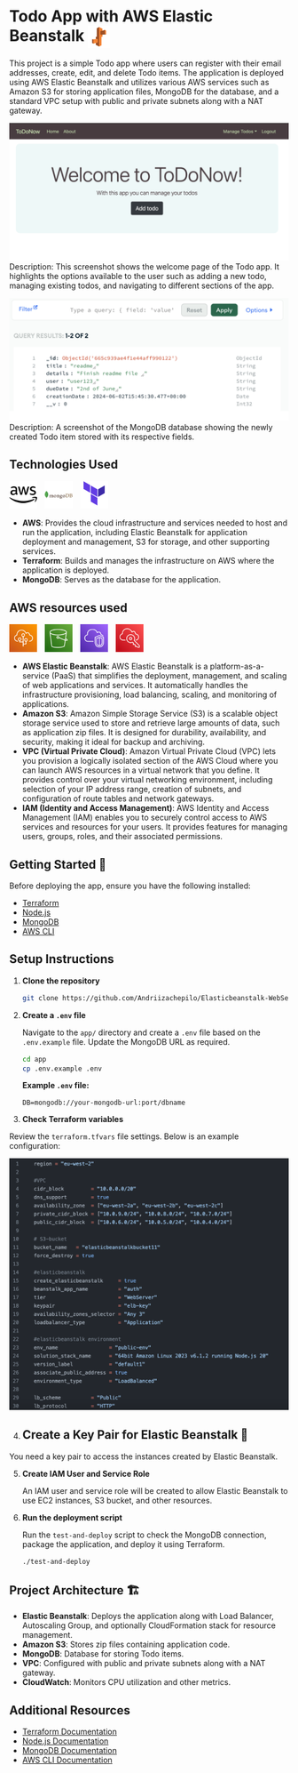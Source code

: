 # Todo App with AWS Elastic Beanstalk <img src="screenshots/bnstlk.svg" alt="Elastic Beanstalk" width="40" style="vertical-align: middle;"/>

This project is a simple Todo app where users can register with their email addresses, create, edit, and delete Todo items. The application is deployed using AWS Elastic Beanstalk and utilizes various AWS services such as Amazon S3 for storing application files, MongoDB for the database, and a standard VPC setup with public and private subnets along with a NAT gateway.

![todo](screenshots/welcome.png)
Description: This screenshot shows the welcome page of the Todo app. It highlights the options available to the user such as adding a new todo, managing existing todos, and navigating to different sections of the app.

![mongotodo](screenshots/tododb.png)
Description: A screenshot of the MongoDB database showing the newly created Todo item stored with its respective fields.


## Technologies Used
<p>
  <img src="screenshots/aws.svg" alt="AWS" width="50" style="margin-right: 10px;"/>
  <img src="screenshots/mngdb.svg" alt="MongoDB" width="50" style="margin-right: 10px;"/>
  <img src="screenshots/terraform.svg" alt="Terraform" width="50" style="margin-right: 10px;"/>
</p>

- **AWS**: Provides the cloud infrastructure and services needed to host and run the application, including Elastic Beanstalk for application deployment and management, S3 for storage, and other supporting services.
- **Terraform**: Builds and manages the infrastructure on AWS where the application is deployed.
- **MongoDB**: Serves as the database for the application.

## AWS resources used 
<p>
  <img src="screenshots/eb.svg" alt="Elastic Beanstalk" width="50" style="margin-right: 10px;"/>
  <img src="screenshots/S3.svg" alt="Amazon S3" width="50" style="margin-right: 10px;"/>
  <img src="screenshots/vpc.svg" alt="VPC" width="50" style="margin-right: 10px;"/>
  <img src="screenshots/IAM.svg" alt="IAM" width="50" style="margin-right: 10px;"/>
</p>

- **AWS Elastic Beanstalk**: AWS Elastic Beanstalk is a platform-as-a-service (PaaS) that simplifies the deployment, management, and scaling of web applications and services. It automatically handles the infrastructure provisioning, load balancing, scaling, and monitoring of applications.
- **Amazon S3**: Amazon Simple Storage Service (S3) is a scalable object storage service used to store and retrieve large amounts of data, such as application zip files. It is designed for durability, availability, and security, making it ideal for backup and archiving.
- **VPC (Virtual Private Cloud)**: Amazon Virtual Private Cloud (VPC) lets you provision a logically isolated section of the AWS Cloud where you can launch AWS resources in a virtual network that you define. It provides control over your virtual networking environment, including selection of your IP address range, creation of subnets, and configuration of route tables and network gateways.
- **IAM (Identity and Access Management)**: AWS Identity and Access Management (IAM) enables you to securely control access to AWS services and resources for your users. It provides features for managing users, groups, roles, and their associated permissions.


## Getting Started 🚀


Before deploying the app, ensure you have the following installed:

- [Terraform](https://www.terraform.io/downloads.html) 
- [Node.js](https://nodejs.org/en/download/) 
- [MongoDB](https://www.mongodb.com/try/download/community)
- [AWS CLI](https://aws.amazon.com/cli/) 

## Setup Instructions

1. **Clone the repository**

    ```sh
    git clone https://github.com/Andriizachepilo/Elasticbeanstalk-WebServer
    ```

2. **Create a `.env` file**

    Navigate to the `app/` directory and create a `.env` file based on the `.env.example` file. Update the MongoDB URL as required.

    ```sh
    cd app
    cp .env.example .env
    ```

    **Example `.env` file:**

    ```env
    DB=mongodb://your-mongodb-url:port/dbname
    ```

3. **Check Terraform variables**

Review the `terraform.tfvars` file settings. Below is an example configuration:

![Terraform Variables Example](screenshots/tfvars.png)


4. ## Create a Key Pair for Elastic Beanstalk 🔑

You need a key pair to access the instances created by Elastic Beanstalk. 

5. **Create IAM User and Service Role**

    An IAM user and service role will be created to allow Elastic Beanstalk to use EC2 instances, S3 bucket, and other resources.

6. **Run the deployment script**

    Run the `test-and-deploy` script to check the MongoDB connection, package the application, and deploy it using Terraform.

    ```sh
    ./test-and-deploy
    ```

## Project Architecture 🏗️

- **Elastic Beanstalk**: Deploys the application along with Load Balancer, Autoscaling Group, and optionally CloudFormation stack for resource management.
- **Amazon S3**: Stores zip files containing application code.
- **MongoDB**: Database for storing Todo items.
- **VPC**: Configured with public and private subnets along with a NAT gateway.
- **CloudWatch**: Monitors CPU utilization and other metrics.

## Additional Resources

- [Terraform Documentation](https://www.terraform.io/docs)
- [Node.js Documentation](https://nodejs.org/en/docs/)
- [MongoDB Documentation](https://docs.mongodb.com/)
- [AWS CLI Documentation](https://aws.amazon.com/documentation/cli/)
